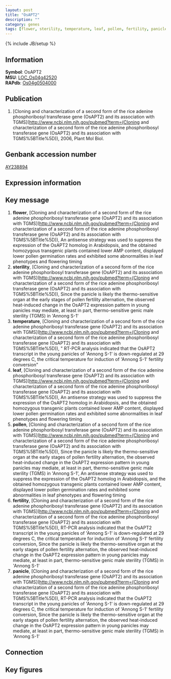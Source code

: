 ```yaml
---
layout: post
title: "OsAPT2"
description: ""
category: genes
tags: [flower, sterility, temperature, leaf, pollen, fertility, panicle]
---
```

{% include JB/setup %}

## Information
__Symbol__: OsAPT2  
__MSU__: [LOC_Os04g42520](http://rice.plantbiology.msu.edu/cgi-bin/ORF_infopage.cgi?orf=LOC_Os04g42520)  
__RAPdb__: [Os04g0504000](http://rapdb.dna.affrc.go.jp/viewer/gbrowse_details/irgsp1?name=Os04g0504000)  

## Publication
1. [Cloning and characterization of a second form of the rice adenine phosphoribosyl transferase gene (OsAPT2) and its association with TGMS](http://www.ncbi.nlm.nih.gov/pubmed?term=(Cloning and characterization of a second form of the rice adenine phosphoribosyl transferase gene (OsAPT2) and its association with TGMS%5BTitle%5D)), 2006, Plant Mol Biol.

## Genbank accession number
[AY238894](http://www.ncbi.nlm.nih.gov/nuccore/AY238894)

## Expression information

## Key message
1. __flower__, [Cloning and characterization of a second form of the rice adenine phosphoribosyl transferase gene (OsAPT2) and its association with TGMS](http://www.ncbi.nlm.nih.gov/pubmed?term=(Cloning and characterization of a second form of the rice adenine phosphoribosyl transferase gene (OsAPT2) and its association with TGMS%5BTitle%5D)),  An antisense strategy was used to suppress the expression of the OsAPT2 homolog in Arabidopsis, and the obtained homozygous transgenic plants contained lower AMP content, displayed lower pollen germination rates and exhibited some abnormalities in leaf phenotypes and flowering timing
2. __sterility__, [Cloning and characterization of a second form of the rice adenine phosphoribosyl transferase gene (OsAPT2) and its association with TGMS](http://www.ncbi.nlm.nih.gov/pubmed?term=(Cloning and characterization of a second form of the rice adenine phosphoribosyl transferase gene (OsAPT2) and its association with TGMS%5BTitle%5D)),  Since the panicle is likely the thermo-sensitive organ at the early stages of pollen fertility alternation, the observed heat-induced change in the OsAPT2 expression pattern in young panicles may mediate, at least in part, thermo-sensitive genic male sterility (TGMS) in 'Annong S-1'
3. __temperature__, [Cloning and characterization of a second form of the rice adenine phosphoribosyl transferase gene (OsAPT2) and its association with TGMS](http://www.ncbi.nlm.nih.gov/pubmed?term=(Cloning and characterization of a second form of the rice adenine phosphoribosyl transferase gene (OsAPT2) and its association with TGMS%5BTitle%5D)), " RT-PCR analysis indicated that the OsAPT2 transcript in the young panicles of 'Annong S-1' is down-regulated at 29 degrees C, the critical temperature for induction of 'Annong S-1' fertility conversion"
4. __leaf__, [Cloning and characterization of a second form of the rice adenine phosphoribosyl transferase gene (OsAPT2) and its association with TGMS](http://www.ncbi.nlm.nih.gov/pubmed?term=(Cloning and characterization of a second form of the rice adenine phosphoribosyl transferase gene (OsAPT2) and its association with TGMS%5BTitle%5D)),  An antisense strategy was used to suppress the expression of the OsAPT2 homolog in Arabidopsis, and the obtained homozygous transgenic plants contained lower AMP content, displayed lower pollen germination rates and exhibited some abnormalities in leaf phenotypes and flowering timing
5. __pollen__, [Cloning and characterization of a second form of the rice adenine phosphoribosyl transferase gene (OsAPT2) and its association with TGMS](http://www.ncbi.nlm.nih.gov/pubmed?term=(Cloning and characterization of a second form of the rice adenine phosphoribosyl transferase gene (OsAPT2) and its association with TGMS%5BTitle%5D)),  Since the panicle is likely the thermo-sensitive organ at the early stages of pollen fertility alternation, the observed heat-induced change in the OsAPT2 expression pattern in young panicles may mediate, at least in part, thermo-sensitive genic male sterility (TGMS) in 'Annong S-1', An antisense strategy was used to suppress the expression of the OsAPT2 homolog in Arabidopsis, and the obtained homozygous transgenic plants contained lower AMP content, displayed lower pollen germination rates and exhibited some abnormalities in leaf phenotypes and flowering timing
6. __fertility__, [Cloning and characterization of a second form of the rice adenine phosphoribosyl transferase gene (OsAPT2) and its association with TGMS](http://www.ncbi.nlm.nih.gov/pubmed?term=(Cloning and characterization of a second form of the rice adenine phosphoribosyl transferase gene (OsAPT2) and its association with TGMS%5BTitle%5D)),  RT-PCR analysis indicated that the OsAPT2 transcript in the young panicles of 'Annong S-1' is down-regulated at 29 degrees C, the critical temperature for induction of 'Annong S-1' fertility conversion, Since the panicle is likely the thermo-sensitive organ at the early stages of pollen fertility alternation, the observed heat-induced change in the OsAPT2 expression pattern in young panicles may mediate, at least in part, thermo-sensitive genic male sterility (TGMS) in 'Annong S-1'
7. __panicle__, [Cloning and characterization of a second form of the rice adenine phosphoribosyl transferase gene (OsAPT2) and its association with TGMS](http://www.ncbi.nlm.nih.gov/pubmed?term=(Cloning and characterization of a second form of the rice adenine phosphoribosyl transferase gene (OsAPT2) and its association with TGMS%5BTitle%5D)),  RT-PCR analysis indicated that the OsAPT2 transcript in the young panicles of 'Annong S-1' is down-regulated at 29 degrees C, the critical temperature for induction of 'Annong S-1' fertility conversion, Since the panicle is likely the thermo-sensitive organ at the early stages of pollen fertility alternation, the observed heat-induced change in the OsAPT2 expression pattern in young panicles may mediate, at least in part, thermo-sensitive genic male sterility (TGMS) in 'Annong S-1'

## Connection

## Key figures



